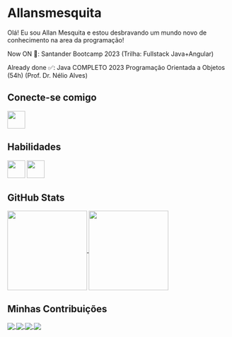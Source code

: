 <!--
**Allansmesquita/Allansmesquita** is a ✨ _special_ ✨ repository because its `README.md` (this file) appears on your GitHub profile.

Here are some ideas to get you started:

- 🔭 I’m currently working on ...
- 🌱 I’m currently learning ...
- 👯 I’m looking to collaborate on ...
- 🤔 I’m looking for help with ...
- 💬 Ask me about ...
- 📫 How to reach me: ...
- 😄 Pronouns: ...
- ⚡ Fun fact: ...
-->
# Allansmesquita

Olá! Eu sou Allan Mesquita e estou desbravando um mundo novo de conhecimento na area da programação!

Now ON 🚀: Santander Bootcamp 2023 (Trilha: Fullstack Java+Angular)

Already done ✅: Java COMPLETO 2023 Programação Orientada a Objetos (54h) (Prof. Dr. Nélio Alves)

## Conecte-se comigo
<div>
  <a href="https://www.linkedin.com/in/allansmesquita/">
  <img height=40  src=https://img.shields.io/badge/Linkedin-FFF??style=for-the-badge&logo=linkedin&logoColor=0E76A8&>
  </a>
</div>

## Habilidades

<div>
  <img height=40  src=https://img.shields.io/badge/Java-%23ED8B00??style=for-the-badge&logo=openjdk&logoColor=black>
  <img height=40  src=https://img.shields.io/badge/Python-%0FFF50??style=for-the-badge&logo=python>
</div>

## GitHub Stats

<div>
  <a href="https://github.com/Allansmesquita">
  <img height=180 align= center src=https://github-readme-stats.vercel.app/api?username=Allansmesquita&theme=transparent&hide_title=false&bg_color=000&hide_border=true&show_icons=true&icon_color=30A3DC&title_color=0FFF50&text_color=FFF>
  <img height=180 align= center src=https://github-readme-stats.vercel.app/api/top-langs/?username=Allansmesquita&layout=compact&theme=transparent&hide_title=false&bg_color=000&hide_border=true&show_icons=true&icon_color=30A3DC&title_color=0FFF50&text_color=FFF>
  </a>
</div>

## Minhas Contribuições

<div>
  <a href="https://github.com/Allansmesquita/Projeto-Aplicacao-Desktop-JavaFx">
  <img align= center src=https://github-readme-stats.vercel.app/api/pin/?username=Allansmesquita&repo=Projeto-Aplicacao-Desktop-JavaFx&bg_color=000&hide_border=true&border_color=30A3DC&show_icons=true&icon_color=30A3DC&title_color=0FFF50&text_color=FFF>
  </a>  
  <a href="https://github.com/Allansmesquita/nlw-spacetime">
  <img align= center src=https://github-readme-stats.vercel.app/api/pin/?username=Allansmesquita&repo=nlw-spacetime&bg_color=000&hide_border=true&border_color=30A3DC&show_icons=true&icon_color=30A3DC&title_color=0FFF50&text_color=FFF>
  </a>
  <a href="https://github.com/Allansmesquita/MD-Relics">
  <img align= center src=https://github-readme-stats.vercel.app/api/pin/?username=Allansmesquita&repo=MD-Relics&bg_color=000&hide_border=true&border_color=30A3DC&show_icons=true&icon_color=30A3DC&title_color=0FFF50&text_color=FFF>
  </a>
  <a href="https://github.com/Allansmesquita/pancake.protectors">
  <img align= center src=https://github-readme-stats.vercel.app/api/pin/?username=Allansmesquita&repo=pancake.protectors&bg_color=000&hide_border=true&border_color=30A3DC&show_icons=true&icon_color=30A3DC&title_color=0FFF50&text_color=FFF>
  </a>  
  
</div>



